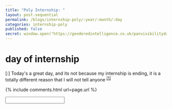 ```yaml
---
title: "Poly Internship: "
layout: post-sequential
permalink: /blogs/internship-poly/:year/:month/:day
categories: internship-poly
published: false
secret: window.open("https://genderedintelligence.co.uk/panvisibilityday", "_self")
---
```

#  day of internship

<span class="timestamp">[:]</span> <span class='disable-selection' ondblclick="this.innerHTML='Today is Pan Visibility Day, and almost no one within my circles are aware of what pansexuality is. After months of reflection, I finally identified myself as a pansexual person, and I want to let people know it, when the time comes.'">Today's a great day, and its not because my internship is ending, it is a totally different reason that I will not tell anyone <sup><a href="#1">[1]</a></sup></span>


{% include comments.html url=page.url %}

<input id="password-input" type="password" class="text-secret" onkeyup="unlock()">

<span class="disable-selection" id="truth" style="display:none;"><sup id="1">[1]</sup> double-click</span>
